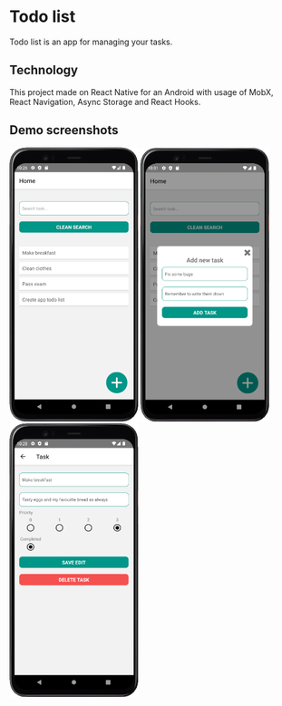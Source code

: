 # Todo list

Todo list is an app for managing your tasks.

## Technology

This project made on React Native for an Android with usage of MobX, React Navigation, Async Storage and React Hooks.

## Demo screenshots

<img src="./demo/home_page.png" alt='Home Page' width="45%">
<img src="./demo/add_window.png" alt='Add Window' width="45%">
<img src="./demo/task_page.png" alt='Task Page' width="45%">
